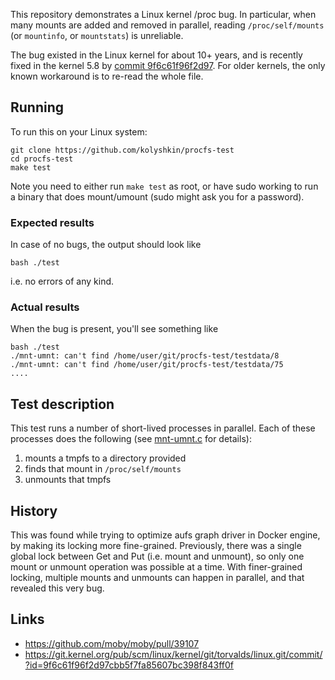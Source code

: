 This repository demonstrates a Linux kernel /proc bug.
In particular, when many mounts are added and removed in parallel, reading
`/proc/self/mounts` (or `mountinfo`, or `mountstats`) is unreliable.

The bug existed in the Linux kernel for about 10+ years, and is recently fixed
in the kernel 5.8 by [commit 9f6c61f96f2d97](https://git.kernel.org/pub/scm/linux/kernel/git/torvalds/linux.git/commit/?id=9f6c61f96f2d97cbb5f7fa85607bc398f843ff0f). For older kernels, the only known
workaround is to re-read the whole file.

## Running

To run this on your Linux system:

```
git clone https://github.com/kolyshkin/procfs-test
cd procfs-test
make test
```

Note you need to either run `make test` as root, or have sudo working
to run a binary that does mount/umount (sudo might ask you for a password).

### Expected results

In case of no bugs, the output should look like
```
bash ./test
```
i.e. no errors of any kind.

### Actual results

When the bug is present, you'll see something like
```
bash ./test
./mnt-umnt: can't find /home/user/git/procfs-test/testdata/8
./mnt-umnt: can't find /home/user/git/procfs-test/testdata/75
....
```

## Test description

This test runs a number of short-lived processes in parallel.
Each of these processes does the following
(see [mnt-umnt.c](./mnt-umnt.c) for details):
1. mounts a tmpfs to a directory provided
2. finds that mount in `/proc/self/mounts`
3. unmounts that tmpfs

## History

This was found while trying to optimize aufs graph driver in Docker
engine, by making its locking more fine-grained. Previously, there
was a single global lock between Get and Put (i.e. mount and unmount),
so only one mount or unmount operation was possible at a time. With
finer-grained locking, multiple mounts and unmounts can happen in
parallel, and that revealed this very bug.

## Links

* https://github.com/moby/moby/pull/39107
* https://git.kernel.org/pub/scm/linux/kernel/git/torvalds/linux.git/commit/?id=9f6c61f96f2d97cbb5f7fa85607bc398f843ff0f
